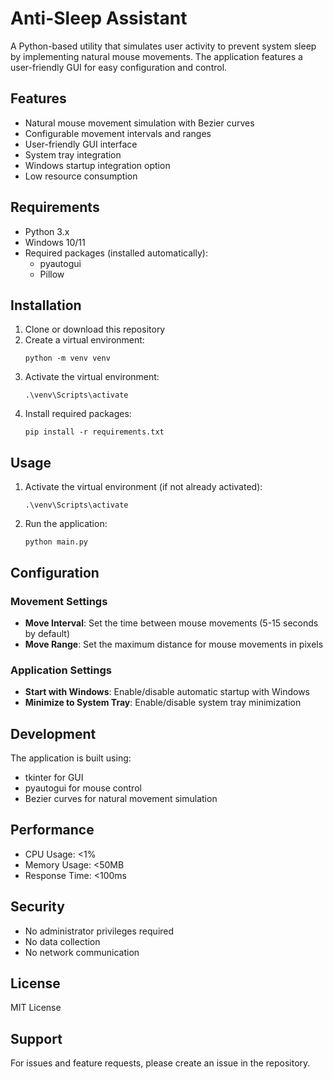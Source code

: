 # Anti-Sleep Assistant

A Python-based utility that simulates user activity to prevent system sleep by implementing natural mouse movements. The application features a user-friendly GUI for easy configuration and control.

## Features

- Natural mouse movement simulation with Bezier curves
- Configurable movement intervals and ranges
- User-friendly GUI interface
- System tray integration
- Windows startup integration option
- Low resource consumption

## Requirements

- Python 3.x
- Windows 10/11
- Required packages (installed automatically):
  - pyautogui
  - Pillow

## Installation

1. Clone or download this repository
2. Create a virtual environment:
   ```
   python -m venv venv
   ```
3. Activate the virtual environment:
   ```
   .\venv\Scripts\activate
   ```
4. Install required packages:
   ```
   pip install -r requirements.txt
   ```

## Usage

1. Activate the virtual environment (if not already activated):
   ```
   .\venv\Scripts\activate
   ```
2. Run the application:
   ```
   python main.py
   ```

## Configuration

### Movement Settings
- **Move Interval**: Set the time between mouse movements (5-15 seconds by default)
- **Move Range**: Set the maximum distance for mouse movements in pixels

### Application Settings
- **Start with Windows**: Enable/disable automatic startup with Windows
- **Minimize to System Tray**: Enable/disable system tray minimization

## Development

The application is built using:
- tkinter for GUI
- pyautogui for mouse control
- Bezier curves for natural movement simulation

## Performance

- CPU Usage: <1%
- Memory Usage: <50MB
- Response Time: <100ms

## Security

- No administrator privileges required
- No data collection
- No network communication

## License

MIT License

## Support

For issues and feature requests, please create an issue in the repository.